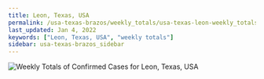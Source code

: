 ```yaml
---
title: Leon, Texas, USA
permalink: /usa-texas-brazos/weekly_totals/usa-texas-leon-weekly_totals.html
last_updated: Jan 4, 2022
keywords: ["Leon, Texas, USA", "weekly totals"]
sidebar: usa-texas-brazos_sidebar
---
```


![Weekly Totals of Confirmed Cases for Leon, Texas, USA](/covid_tracker/images/graphs/usa-texas-leon-weekly_totals_graph.png)
